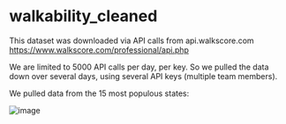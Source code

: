 # walkability_cleaned

This dataset was downloaded via API calls from api.walkscore.com
https://www.walkscore.com/professional/api.php

We are limited to 5000 API calls per day, per key.
So we pulled the data down over several days, using several API keys (multiple team members).

We pulled data from the 15 most populous states:

![image](https://github.com/demzilla/Project1/assets/43053988/7e3806d3-0a3a-42fb-9200-6e3d5b0ae600)

